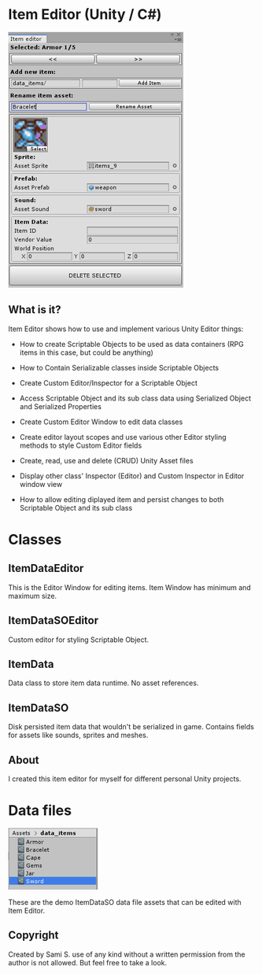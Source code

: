 # Item Editor (Unity / C#)

![Item Editor](/doc/item_editor.gif)

## What is it?

Item Editor shows how to use and implement various Unity Editor things:

* How to create Scriptable Objects to be used as data containers (RPG items in this case, but could be anything)

* How to Contain Serializable classes inside Scriptable Objects

* Create Custom Editor/Inspector for a Scriptable Object

* Access Scriptable Object and its sub class data using Serialized Object and Serialized Properties

* Create Custom Editor Window to edit data classes

* Create editor layout scopes and use various other Editor styling methods to style Custom Editor fields

* Create, read, use and delete (CRUD) Unity Asset files

* Display other class' Inspector (Editor) and Custom Inspector in Editor window view

* How to allow editing diplayed item and persist changes to both Scriptable Object and its sub class


# Classes

## ItemDataEditor
This is the Editor Window for editing items. Item Window has minimum and maximum size.

## ItemDataSOEditor
Custom editor for styling Scriptable Object.

## ItemData
Data class to store item data runtime. No asset references.

## ItemDataSO
Disk persisted item data that wouldn't be serialized in game. Contains fields for assets like sounds, sprites and meshes.

## About
I created this item editor for myself for different personal Unity projects.


# Data files

![Item Data Files](/doc/item_data_files.png)

These are the demo ItemDataSO data file assets that can be edited with Item Editor.


## Copyright 
Created by Sami S. use of any kind without a written permission from the author is not allowed. But feel free to take a look.
